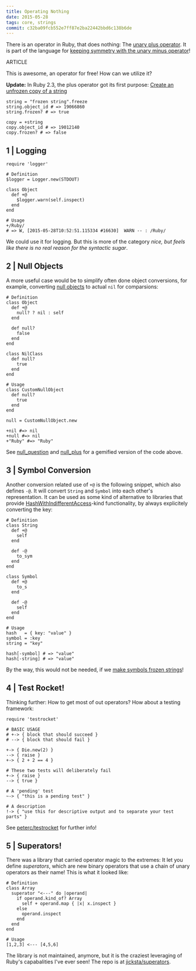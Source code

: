 ```yaml
---
title: Operating Nothing
date: 2015-05-28
tags: core, strings
commit: c32ba09fcb552e7ff87e2ba22442bbd6c138b6de
---
```


There is an operator in Ruby, that does nothing: The [unary plus operator](https://github.com/ruby/ruby/blob/v2_2_2/numeric.c#L367-L371). It is part of the language for [keeping symmetry with the unary minus operator](https://stackoverflow.com/questions/5680587/whats-the-point-of-unary-plus-operator-in-ruby)!

ARTICLE

This is awesome, an operator for free! How can we utilize it?

**Update:** In Ruby 2.3, the plus operator got its first purpose: [Create an unfrozen copy of a string](https://bugs.ruby-lang.org/issues/11782)

    string = "frozen string".freeze
    string.object_id # => 19066860
    string.frozen? # => true

    copy = +string
    copy.object_id # => 19012140
    copy.frozen? # => false

## 1 | Logging

    require 'logger'

    # Definition
    $logger = Logger.new(STDOUT)

    class Object
      def +@
        $logger.warn(self.inspect)
      end
    end

    # Usage
    +/Ruby/
    # => W, [2015-05-28T10:52:51.115334 #16630]  WARN -- : /Ruby/

We could use it for logging. But this is more of the category *nice, but feels like there is no real reason for the syntactic sugar*.

## 2 | Null Objects

A more useful case would be to simplify often done object conversions, for example, converting [null objects](http://devblog.avdi.org/2011/05/30/null-objects-and-falsiness/) to actual `nil` for comparsions:

    # Definition
    class Object
      def +@
        null? ? nil : self
      end

      def null?
        false
      end
    end

    class NilClass
      def null?
        true
      end
    end

    # Usage
    class CustomNullObject
      def null?
        true
      end
    end

    null = CustomNullObject.new

    +nil #=> nil
    +null #=> nil
    +"Ruby" #=> "Ruby"

See [null_question](https://github.com/janlelis/null_question) and [null_plus](https://github.com/janlelis/null_plus) for a gemified version of the code above.

## 3 | Symbol Conversion

Another conversion related use of `+@` is the following snippet, which also defines `-@`. It will convert `String` and `Symbol` into each other's representation. It can be used as some kind of alternative to libraries that provide [HashWithIndifferentAccess](http://api.rubyonrails.org/classes/ActiveSupport/HashWithIndifferentAccess.html)-kind functionality, by always explicitely converting the key:

    # Definition
    class String
      def +@
        self
      end

      def -@
        to_sym
      end
    end

    class Symbol
      def +@
        to_s
      end

      def -@
        self
      end
    end

    # Usage
    hash   = { key: "value" }
    symbol = :key
    string = "key"

    hash[-symbol] # => "value"
    hash[-string] # => "value"

By the way, this would not be needed, if we [make symbols frozen strings](https://speakerdeck.com/sferik/symbols)!

## 4 | Test Rocket!

Thinking further: How to get most of out operators? How about a testing framework:

    require 'testrocket'

    # BASIC USAGE
    # +-> { block that should succeed }
    # --> { block that should fail }

    +-> { Die.new(2) }
    --> { raise }
    +-> { 2 + 2 == 4 }

    # These two tests will deliberately fail
    +-> { raise }
    --> { true }

    # A 'pending' test
    ~-> { "this is a pending test" }

    # A description
    !-> { "use this for descriptive output and to separate your test parts" }

See [peterc/testrocket](https://github.com/peterc/testrocket) for further info!

## 5 | Superators!

There was a library that carried operator magic to the extremes: It let you define *superators*, which are new binary operators that use a chain of unary operators as their name! This is what it looked like:

    # Definition
    class Array
      superator "<---" do |operand|
        if operand.kind_of? Array
          self + operand.map { |x| x.inspect }
        else
          operand.inspect
        end
      end
    end

    # Usage
    [1,2,3] <--- [4,5,6]

The library is not maintained, anymore, but it is the craziest leveraging of Ruby's capabalities I've ever seen! The repo is at [jicksta/superators](https://github.com/jicksta/superators).
